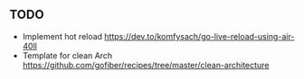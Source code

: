 ## TODO
- Implement hot reload https://dev.to/komfysach/go-live-reload-using-air-40ll
- Template for clean Arch https://github.com/gofiber/recipes/tree/master/clean-architecture
